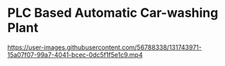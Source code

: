 # PLC Based Automatic Car-washing Plant

https://user-images.githubusercontent.com/56788338/131743971-15a07f07-99a7-4041-bcec-0dc5f1f5e1c9.mp4
